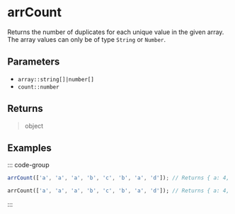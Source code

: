 # arrCount <Lang dart js />

Returns the number of duplicates for each unique value in the given array. The array values can only be of type `String` or `Number`.

## Parameters

- `array::string[]|number[]`
- `count::number`

## Returns

> object

## Examples

::: code-group

```javascript [JavaScript]
arrCount(['a', 'a', 'a', 'b', 'c', 'b', 'a', 'd']); // Returns { a: 4, b: 2, c: 1, d: 1 }
```

```dart [Dart]
arrCount(['a', 'a', 'a', 'b', 'c', 'b', 'a', 'd']); // Returns { a: 4, b: 2, c: 1, d: 1 }
```

:::
